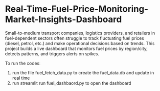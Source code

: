 # Real-Time-Fuel-Price-Monitoring-Market-Insights-Dashboard
Small-to-medium transport companies, logistics providers, and retailers in fuel-dependent sectors often struggle to track fluctuating fuel prices (diesel, petrol, etc.) and make operational decisions based on trends. This project builds a live dashboard that monitors fuel prices by region/city, detects patterns, and triggers alerts on spikes.

To run the codes:

1. run the file fuel_fetch_data.py to create the fuel_data.db and update in real time
2. run streamlit run fuel_dashbaord.py to open the dashboard
